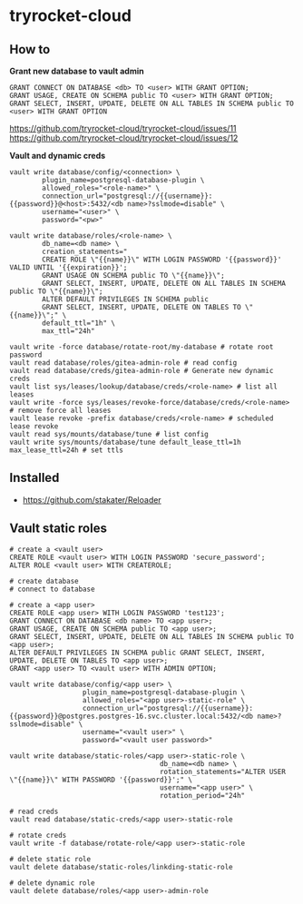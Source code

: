 # tryrocket-cloud

## How to

**Grant new database to vault admin**


    GRANT CONNECT ON DATABASE <db> TO <user> WITH GRANT OPTION;
    GRANT USAGE, CREATE ON SCHEMA public TO <user> WITH GRANT OPTION;
    GRANT SELECT, INSERT, UPDATE, DELETE ON ALL TABLES IN SCHEMA public TO <user> WITH GRANT OPTION



https://github.com/tryrocket-cloud/tryrocket-cloud/issues/11
https://github.com/tryrocket-cloud/tryrocket-cloud/issues/12

**Vault and dynamic creds**

    vault write database/config/<connection> \
            plugin_name=postgresql-database-plugin \
            allowed_roles="<role-name>" \
            connection_url="postgresql://{{username}}:{{password}}@<host>:5432/<db name>?sslmode=disable" \
            username="<user>" \
            password="<pw>"

    vault write database/roles/<role-name> \
            db_name=<db name> \
            creation_statements="
            CREATE ROLE \"{{name}}\" WITH LOGIN PASSWORD '{{password}}' VALID UNTIL '{{expiration}}';
            GRANT USAGE ON SCHEMA public TO \"{{name}}\";
            GRANT SELECT, INSERT, UPDATE, DELETE ON ALL TABLES IN SCHEMA public TO \"{{name}}\";
            ALTER DEFAULT PRIVILEGES IN SCHEMA public
            GRANT SELECT, INSERT, UPDATE, DELETE ON TABLES TO \"{{name}}\";" \
            default_ttl="1h" \
            max_ttl="24h"

    vault write -force database/rotate-root/my-database # rotate root password
    vault read database/roles/gitea-admin-role # read config
    vault read database/creds/gitea-admin-role # Generate new dynamic creds
    vault list sys/leases/lookup/database/creds/<role-name> # list all leases
    vault write -force sys/leases/revoke-force/database/creds/<role-name> # remove force all leases
    vault lease revoke -prefix database/creds/<role-name> # scheduled lease revoke
    vault read sys/mounts/database/tune # list config
    vault write sys/mounts/database/tune default_lease_ttl=1h max_lease_ttl=24h # set ttls 

## Installed

- https://github.com/stakater/Reloader


## Vault static roles

    # create a <vault user>
    CREATE ROLE <vault user> WITH LOGIN PASSWORD 'secure_password';
    ALTER ROLE <vault user> WITH CREATEROLE;

    # create database
    # connect to database

    # create a <app user>
    CREATE ROLE <app user> WITH LOGIN PASSWORD 'test123';
    GRANT CONNECT ON DATABASE <db name> TO <app user>;
    GRANT USAGE, CREATE ON SCHEMA public TO <app user>;
    GRANT SELECT, INSERT, UPDATE, DELETE ON ALL TABLES IN SCHEMA public TO <app user>;
    ALTER DEFAULT PRIVILEGES IN SCHEMA public GRANT SELECT, INSERT, UPDATE, DELETE ON TABLES TO <app user>;
    GRANT <app user> TO <vault user> WITH ADMIN OPTION;

    vault write database/config/<app user> \
                      plugin_name=postgresql-database-plugin \
                      allowed_roles="<app user>-static-role" \
                      connection_url="postgresql://{{username}}:{{password}}@postgres.postgres-16.svc.cluster.local:5432/<db name>?sslmode=disable" \
                      username="<vault user>" \
                      password="<vault user password>"

    vault write database/static-roles/<app user>-static-role \
                                         db_name=<db name> \
                                         rotation_statements="ALTER USER \"{{name}}\" WITH PASSWORD '{{password}}';" \
                                         username="<app user>" \
                                         rotation_period="24h"

    # read creds
    vault read database/static-creds/<app user>-static-role

    # rotate creds
    vault write -f database/rotate-role/<app user>-static-role

    # delete static role
    vault delete database/static-roles/linkding-static-role

    # delete dynamic role
    vault delete database/roles/<app user>-admin-role

